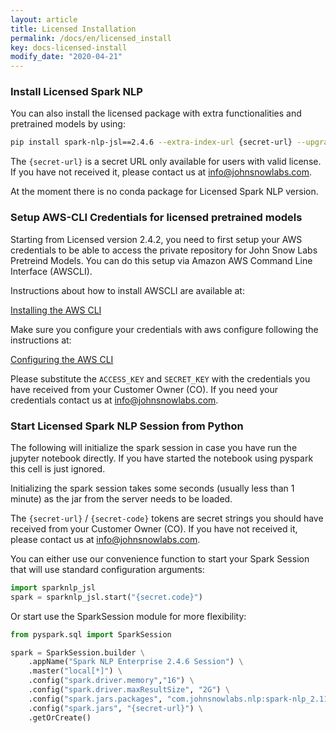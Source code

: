 ```yaml
---
layout: article
title: Licensed Installation
permalink: /docs/en/licensed_install
key: docs-licensed-install
modify_date: "2020-04-21"
---
```


### Install Licensed Spark NLP

You can also install the licensed package with extra functionalities and
pretrained models by using:

```bash
pip install spark-nlp-jsl==2.4.6 --extra-index-url {secret-url} --upgrade
```

The `{secret-url}` is a secret URL only available for users with valid license. If you
have not received it, please contact us at <a href="mailto:info@johnsnowlabs.com">info@johnsnowlabs.com</a>.

At the moment there is no conda package for Licensed Spark NLP version.

### Setup AWS-CLI Credentials for licensed pretrained models

Starting from Licensed version 2.4.2, you need to first setup your AWS credentials 
to be able to access the private repository for John Snow Labs Pretreind Models. 
You can do this setup via Amazon AWS Command Line Interface (AWSCLI).

Instructions about how to install AWSCLI are available at:

<a href="https://docs.aws.amazon.com/cli/latest/userguide/cli-chap-install.html">Installing the AWS CLI</a>

Make sure you configure your credentials with aws configure following
the instructions at:

<a href="https://docs.aws.amazon.com/cli/latest/userguide/cli-chap-configure.html">Configuring the AWS CLI</a>

Please substitute the `ACCESS_KEY` and `SECRET_KEY` with the credentials you
have received from your Customer Owner (CO). If you need your credentials contact us at 
<a href="mailto:info@johnsnowlabs.com">info@johnsnowlabs.com</a>.

### Start Licensed Spark NLP Session from Python

The following will initialize the spark session in case you have run
the jupyter notebook directly. If you have started the notebook using
pyspark this cell is just ignored.

Initializing the spark session takes some seconds (usually less than 1
minute) as the jar from the server needs to be loaded.

The `{secret-url}` / `{secret-code}` tokens are secret 
strings you should have received from your Customer Owner (CO). If you have
not received it, please contact us at <a href="mailto:info@johnsnowlabs.com">info@johnsnowlabs.com</a>.

You can either use our convenience function to start your Spark Session that will use standard configuration arguments:

```python
import sparknlp_jsl
spark = sparknlp_jsl.start("{secret.code}")
```

Or start use the SparkSession module for more flexibility:
```python
from pyspark.sql import SparkSession

spark = SparkSession.builder \
    .appName("Spark NLP Enterprise 2.4.6 Session") \
    .master("local[*]") \
    .config("spark.driver.memory","16") \
    .config("spark.driver.maxResultSize", "2G") \
    .config("spark.jars.packages", "com.johnsnowlabs.nlp:spark-nlp_2.11:2.4.5") \
    .config("spark.jars", "{secret-url}") \
    .getOrCreate()
```

